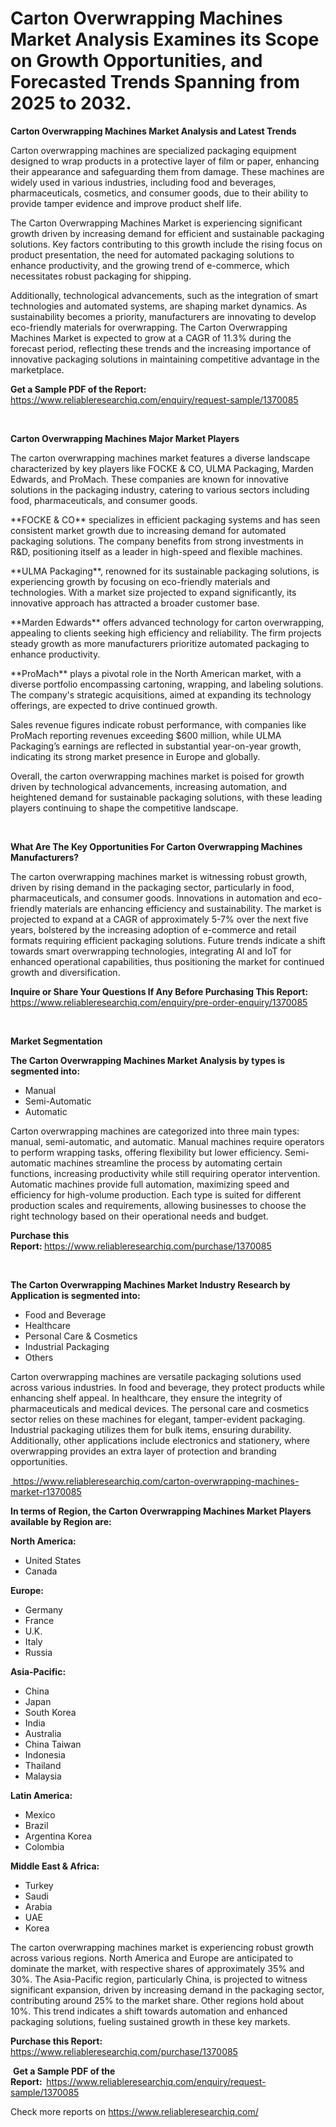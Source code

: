 <p><h1>Carton Overwrapping Machines Market Analysis Examines its Scope on Growth Opportunities, and Forecasted Trends Spanning from 2025 to 2032.</h1></p><p><strong>Carton Overwrapping Machines Market Analysis and Latest Trends</strong></p>
<p><p>Carton overwrapping machines are specialized packaging equipment designed to wrap products in a protective layer of film or paper, enhancing their appearance and safeguarding them from damage. These machines are widely used in various industries, including food and beverages, pharmaceuticals, cosmetics, and consumer goods, due to their ability to provide tamper evidence and improve product shelf life.</p><p>The Carton Overwrapping Machines Market is experiencing significant growth driven by increasing demand for efficient and sustainable packaging solutions. Key factors contributing to this growth include the rising focus on product presentation, the need for automated packaging solutions to enhance productivity, and the growing trend of e-commerce, which necessitates robust packaging for shipping.</p><p>Additionally, technological advancements, such as the integration of smart technologies and automated systems, are shaping market dynamics. As sustainability becomes a priority, manufacturers are innovating to develop eco-friendly materials for overwrapping. The Carton Overwrapping Machines Market is expected to grow at a CAGR of 11.3% during the forecast period, reflecting these trends and the increasing importance of innovative packaging solutions in maintaining competitive advantage in the marketplace.</p></p>
<p><strong>Get a Sample PDF of the Report:&nbsp;</strong> <a href="https://www.reliableresearchiq.com/enquiry/request-sample/1370085?utm_campaign=3353&utm_medium=2&utm_source=Github&utm_content=ia&utm_term=22032025&utm_id=carton-overwrapping-machines">https://www.reliableresearchiq.com/enquiry/request-sample/1370085</a></p>
<p>&nbsp;</p>
<p><strong>Carton Overwrapping Machines Major Market Players</strong></p>
<p><p>The carton overwrapping machines market features a diverse landscape characterized by key players like FOCKE & CO, ULMA Packaging, Marden Edwards, and ProMach. These companies are known for innovative solutions in the packaging industry, catering to various sectors including food, pharmaceuticals, and consumer goods.</p><p>**FOCKE & CO** specializes in efficient packaging systems and has seen consistent market growth due to increasing demand for automated packaging solutions. The company benefits from strong investments in R&D, positioning itself as a leader in high-speed and flexible machines.</p><p>**ULMA Packaging**, renowned for its sustainable packaging solutions, is experiencing growth by focusing on eco-friendly materials and technologies. With a market size projected to expand significantly, its innovative approach has attracted a broader customer base.</p><p>**Marden Edwards** offers advanced technology for carton overwrapping, appealing to clients seeking high efficiency and reliability. The firm projects steady growth as more manufacturers prioritize automated packaging to enhance productivity.</p><p>**ProMach** plays a pivotal role in the North American market, with a diverse portfolio encompassing cartoning, wrapping, and labeling solutions. The company's strategic acquisitions, aimed at expanding its technology offerings, are expected to drive continued growth.</p><p>Sales revenue figures indicate robust performance, with companies like ProMach reporting revenues exceeding $600 million, while ULMA Packaging’s earnings are reflected in substantial year-on-year growth, indicating its strong market presence in Europe and globally.</p><p>Overall, the carton overwrapping machines market is poised for growth driven by technological advancements, increasing automation, and heightened demand for sustainable packaging solutions, with these leading players continuing to shape the competitive landscape.</p></p>
<p>&nbsp;</p>
<p><strong>What Are The Key Opportunities For Carton Overwrapping Machines Manufacturers?</strong></p>
<p><p>The carton overwrapping machines market is witnessing robust growth, driven by rising demand in the packaging sector, particularly in food, pharmaceuticals, and consumer goods. Innovations in automation and eco-friendly materials are enhancing efficiency and sustainability. The market is projected to expand at a CAGR of approximately 5-7% over the next five years, bolstered by the increasing adoption of e-commerce and retail formats requiring efficient packaging solutions. Future trends indicate a shift towards smart overwrapping technologies, integrating AI and IoT for enhanced operational capabilities, thus positioning the market for continued growth and diversification.</p></p>
<p><strong>Inquire or Share Your Questions If Any Before Purchasing This Report:</strong> <a href="https://www.reliableresearchiq.com/enquiry/pre-order-enquiry/1370085?utm_campaign=3353&utm_medium=2&utm_source=Github&utm_content=ia&utm_term=22032025&utm_id=carton-overwrapping-machines">https://www.reliableresearchiq.com/enquiry/pre-order-enquiry/1370085</a></p>
<p>&nbsp;</p>
<p><strong>Market Segmentation</strong></p>
<p><strong>The Carton Overwrapping Machines Market Analysis by types is segmented into:</strong></p>
<p><ul><li>Manual</li><li>Semi-Automatic</li><li>Automatic</li></ul></p>
<p><p>Carton overwrapping machines are categorized into three main types: manual, semi-automatic, and automatic. Manual machines require operators to perform wrapping tasks, offering flexibility but lower efficiency. Semi-automatic machines streamline the process by automating certain functions, increasing productivity while still requiring operator intervention. Automatic machines provide full automation, maximizing speed and efficiency for high-volume production. Each type is suited for different production scales and requirements, allowing businesses to choose the right technology based on their operational needs and budget.</p></p>
<p><strong>Purchase this Report:&nbsp;</strong><a href="https://www.reliableresearchiq.com/purchase/1370085?utm_campaign=3353&utm_medium=2&utm_source=Github&utm_content=ia&utm_term=22032025&utm_id=carton-overwrapping-machines">https://www.reliableresearchiq.com/purchase/1370085</a></p>
<p>&nbsp;</p>
<p><strong>The Carton Overwrapping Machines Market Industry Research by Application is segmented into:</strong></p>
<p><ul><li>Food and Beverage</li><li>Healthcare</li><li>Personal Care & Cosmetics</li><li>Industrial Packaging</li><li>Others</li></ul></p>
<p><p>Carton overwrapping machines are versatile packaging solutions used across various industries. In food and beverage, they protect products while enhancing shelf appeal. In healthcare, they ensure the integrity of pharmaceuticals and medical devices. The personal care and cosmetics sector relies on these machines for elegant, tamper-evident packaging. Industrial packaging utilizes them for bulk items, ensuring durability. Additionally, other applications include electronics and stationery, where overwrapping provides an extra layer of protection and branding opportunities.</p></p>
<p><a href="https://www.reliableresearchiq.com/carton-overwrapping-machines-market-r1370085?utm_campaign=3353&utm_medium=2&utm_source=Github&utm_content=ia&utm_term=22032025&utm_id=carton-overwrapping-machines">&nbsp;https://www.reliableresearchiq.com/carton-overwrapping-machines-market-r1370085</a></p>
<p><strong>In terms of Region, the Carton Overwrapping Machines Market Players available by Region are:</strong></p>
<p>
    <p> <strong> North America: </strong>
        <ul>
            <li>United States</li>
            <li>Canada</li>
        </ul>
        </p> 
    <p> <strong> Europe: </strong>
        <ul>
            <li>Germany</li>
            <li>France</li>
            <li>U.K.</li>
            <li>Italy</li>
            <li>Russia</li>
        </ul>
        </p> 
    <p> <strong> Asia-Pacific: </strong>
        <ul>
            <li>China</li>
            <li>Japan</li>
            <li>South Korea</li>
            <li>India</li>
            <li>Australia</li>
            <li>China Taiwan</li>
            <li>Indonesia</li>
            <li>Thailand</li>
            <li>Malaysia</li>
        </ul>
        </p> 
    <p> <strong> Latin America: </strong>
        <ul>
            <li>Mexico</li>
            <li>Brazil</li>
            <li>Argentina Korea</li>
            <li>Colombia</li>
        </ul>
        </p> 
    <p> <strong> Middle East & Africa: </strong>
        <ul>
            <li>Turkey</li>
            <li>Saudi</li>
            <li>Arabia</li>
            <li>UAE</li>
            <li>Korea</li>
        </ul>
    </p>
    </p>
<p><p>The carton overwrapping machines market is experiencing robust growth across various regions. North America and Europe are anticipated to dominate the market, with respective shares of approximately 35% and 30%. The Asia-Pacific region, particularly China, is projected to witness significant expansion, driven by increasing demand in the packaging sector, contributing around 25% to the market share. Other regions hold about 10%. This trend indicates a shift towards automation and enhanced packaging solutions, fueling sustained growth in these key markets.</p></p>
<p><strong>Purchase this Report: </strong><a href="https://www.reliableresearchiq.com/purchase/1370085?utm_campaign=3353&utm_medium=2&utm_source=Github&utm_content=ia&utm_term=22032025&utm_id=carton-overwrapping-machines">https://www.reliableresearchiq.com/purchase/1370085</a></p>
<p>&nbsp;<strong>Get a Sample PDF of the Report:&nbsp;&nbsp;</strong><a href="https://www.reliableresearchiq.com/enquiry/request-sample/1370085?utm_campaign=3353&utm_medium=2&utm_source=Github&utm_content=ia&utm_term=22032025&utm_id=carton-overwrapping-machines">https://www.reliableresearchiq.com/enquiry/request-sample/1370085</a></p>
<p><strong></strong></p>
<p>Check more reports on <a href="https://www.reliableresearchiq.com/?utm_campaign=3353&utm_medium=2&utm_source=Github&utm_content=ia&utm_term=22032025&utm_id=carton-overwrapping-machines">https://www.reliableresearchiq.com/</a></p>